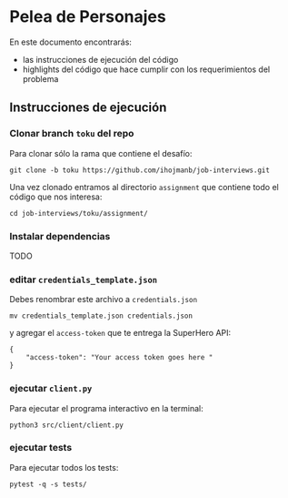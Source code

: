 # Pelea de Personajes
En este documento encontrarás:
* las instrucciones de ejecución del código
* highlights del código que hace cumplir con los requerimientos del problema 
## Instrucciones de ejecución

### Clonar branch `toku` del repo
Para clonar sólo la rama que contiene el desafío:
```
git clone -b toku https://github.com/ihojmanb/job-interviews.git

```
Una vez clonado entramos al directorio `assignment` que contiene todo el código que nos interesa:
```
cd job-interviews/toku/assignment/
```
###  Instalar dependencias
TODO

###  editar `credentials_template.json`
Debes renombrar este archivo a `credentials.json` 
```
mv credentials_template.json credentials.json
```
y agregar el `access-token` que te entrega la SuperHero API:
```
{
    "access-token": "Your access token goes here "
}
```
### ejecutar `client.py`
Para ejecutar el programa interactivo en la terminal:
```
python3 src/client/client.py
```
### ejecutar tests
Para ejecutar todos los tests:
```
pytest -q -s tests/
```


